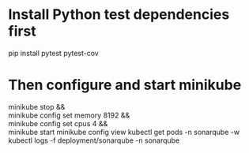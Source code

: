# Install Python test dependencies first
pip install pytest pytest-cov

# Then configure and start minikube
minikube stop && \
minikube config set memory 8192 && \
minikube config set cpus 4 && \
minikube start
minikube config view
kubectl get pods -n sonarqube -w
kubectl logs -f deployment/sonarqube -n sonarqube
